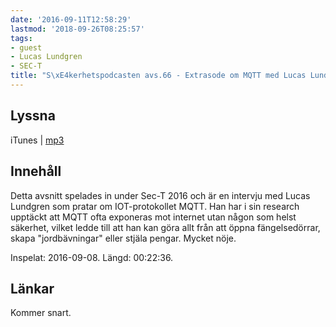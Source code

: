 ```yaml
---
date: '2016-09-11T12:58:29'
lastmod: '2018-09-26T08:25:57'
tags:
- guest
- Lucas Lundgren
- SEC-T
title: "S\xE4kerhetspodcasten avs.66 - Extrasode om MQTT med Lucas Lundgren"
---
```

## Lyssna

iTunes \| [mp3](http://traffic.libsyn.com/sakerhetspodcasten/Sec-T_0x09_Lucas_Lundgren_-_MQTT.mp3)

## Innehåll

Detta avsnitt spelades in under Sec-T 2016 och är en intervju med Lucas Lundgren
som pratar om IOT-protokollet MQTT. Han har i sin research upptäckt att MQTT ofta
exponeras mot internet utan någon som helst säkerhet, vilket ledde till att han kan
göra allt från att öppna fängelsedörrar, skapa "jordbävningar" eller stjäla pengar. Mycket nöje.

Inspelat: 2016-09-08. Längd: 00:22:36.

## Länkar

Kommer snart.

